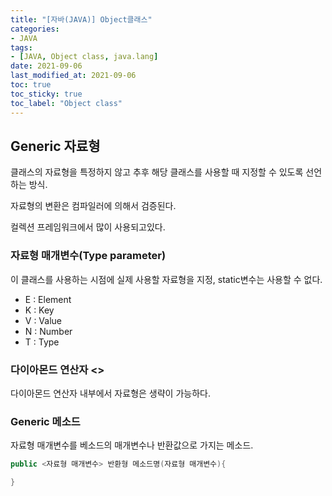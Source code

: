 ```yaml
---
title: "[자바(JAVA)] Object클래스"
categories:
- JAVA
tags: 
- [JAVA, Object class, java.lang]
date: 2021-09-06
last_modified_at: 2021-09-06
toc: true
toc_sticky: true
toc_label: "Object class"
---
```


## Generic 자료형

클래스의 자료형을 특정하지 않고 추후 해당 클래스를 사용할 때 지정할 수 있도록 선언하는 방식.

자료형의 변환은 컴파일러에 의해서 검증된다.

컬렉션 프레임워크에서 많이 사용되고있다.

### 자료형 매개변수(Type parameter)

이 클래스를 사용하는 시점에 실제 사용할 자료형을 지정, static변수는 사용할 수 없다.

- E : Element
- K : Key
- V : Value
- N : Number
- T : Type

### 다이아몬드 연산자 <>

다이아몬드 연산자 내부에서 자료형은 생략이 가능하다.

### Generic 메소드

자료형 매개변수를 베소드의 매개변수나 반환값으로 가지는 메소드.

```java
public <자료형 매개변수> 반환형 메소드명(자료형 매개변수){

}
```

